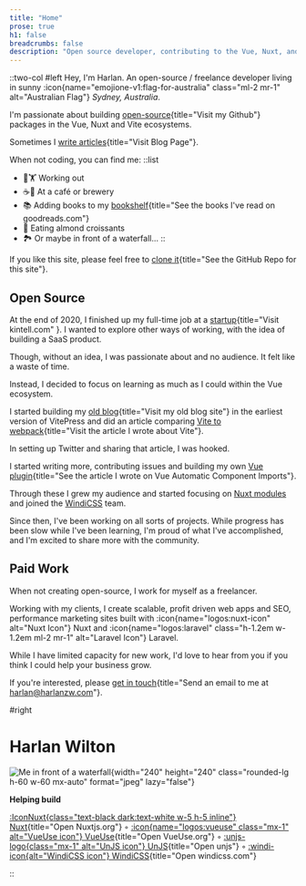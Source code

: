 ```yaml
---
title: "Home"
prose: true
h1: false
breadcrumbs: false
description: "Open source developer, contributing to the Vue, Nuxt, and Vite ecosystems."
---
```



::two-col
#left
Hey, I'm Harlan.
An open-source / freelance developer living in sunny :icon{name="emojione-v1:flag-for-australia"
class="ml-2 mr-1" alt="Australian Flag"} _Sydney, Australia_.

I'm passionate about building [open-source](https://github.com/harlan-zw){title="Visit my Github"} packages in the Vue, Nuxt and Vite ecosystems.

Sometimes I [write articles](/blog){title="Visit Blog Page"}.

When not coding, you can find me:
::list
- 🏃🏋️ Working out
- ☕🍺 At a café or brewery
- 📚 Adding books to my [bookshelf](https://www.goodreads.com/user/show/122898515-harlan-wilton){title="See the books I've read on goodreads.com"}
- 🥐 Eating almond croissants
- 🏞️ Or maybe in front of a waterfall...
::


If you like this site, please feel free to [clone it](https://github.com/harlan-zw/harlanzw.com){title="See the GitHub Repo for this site"}.

## Open Source

At the end of 2020, I finished up my full-time job at a [startup](https://kintell.com/){title="Visit kintell.com" }. I wanted to explore other ways of working,
with the idea of building a SaaS product.

Though, without an idea, I was passionate about and no audience. It felt like a waste of time.

Instead, I decided to focus on learning as much as I could within the Vue ecosystem.

I started building my [old blog](https://old.harlanzw.com){title="Visit my old blog site"}
in the earliest version of VitePress and did an article comparing [Vite to webpack](/blog/how-the-heck-does-vite-work){title="Visit the article I wrote about Vite"}.

In setting up Twitter and sharing that article, I was hooked.

I started writing more, contributing issues and building my own [Vue plugin](/blog/vue-automatic-component-imports){title="See the article I wrote on Vue Automatic Component Imports"}.

Through these I grew my audience and started focusing on [Nuxt modules](/projects) and joined the [WindiCSS](https://windicss.org) team.

Since then, I've been working on all sorts of projects. While progress has been slow while I've been learning, I'm proud of what I've accomplished,
and I'm excited to share more with the community.

## Paid Work

When not creating open-source, I work for myself as a freelancer.

Working with my clients, I create scalable, profit driven web apps and SEO,
performance marketing sites built with :icon{name="logos:nuxt-icon"
alt="Nuxt Icon"} Nuxt and :icon{name="logos:laravel" class="h-1.2em w-1.2em ml-2 mr-1" alt="Laravel Icon"} Laravel.

While I have limited capacity for new work, I'd love to hear from you if you think I could help your business grow.

If you're interested, please [get in touch](mailto:harlan@harlanzw.com){title="Send an email to me at harlan@harlanzw.com"}.

#right

# Harlan Wilton

![Me in front of a waterfall](/harlan-wilton.jpeg){width="240" height="240" class="rounded-lg h-60 w-60 mx-auto" format="jpeg" lazy="false"}

<strong class="text-xs uppercase opacity-70">Helping build</strong> 

[:IconNuxt{class="text-black dark:text-white w-5 h-5 inline"} Nuxt](https://nuxt.com/){title="Open Nuxtjs.org"} ◦
[:icon{name="logos:vueuse" class="mx-1" alt="VueUse icon"} VueUse](https://vueuse.org){title="Open VueUse.org"} ◦
[:unjs-logo{class="mx-1" alt="UnJS icon"} UnJS](https://unjs.io/){title="Open unjs"} ◦
[:windi-icon{alt="WindiCSS icon"} WindiCSS](https://windicss.org){title="Open windicss.com"}

::

